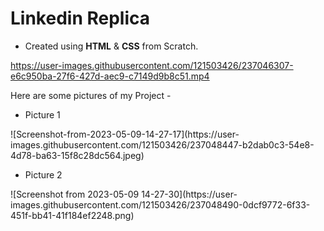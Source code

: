 <h1>Linkedin Replica</h1>
<ul><li>Created using <strong>HTML</strong> & <strong>CSS</strong> from Scratch.</li></ul>

  


https://user-images.githubusercontent.com/121503426/237046307-e6c950ba-27f6-427d-aec9-c7149d9b8c51.mp4

Here are some pictures of my Project -
<ul><li>Picture 1</li></ul>
![Screenshot-from-2023-05-09-14-27-17](https://user-images.githubusercontent.com/121503426/237048447-b2dab0c3-54e8-4d78-ba63-15f8c28dc564.jpeg)


<ul><li>Picture 2</li></ul>
![Screenshot from 2023-05-09 14-27-30](https://user-images.githubusercontent.com/121503426/237048490-0dcf9772-6f33-451f-bb41-41f184ef2248.png)

